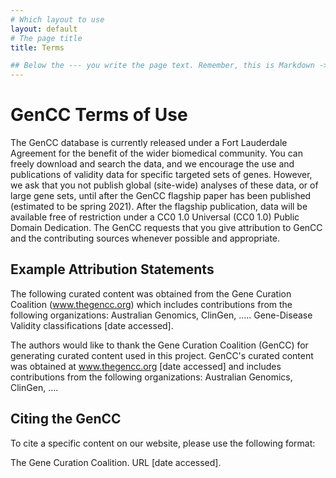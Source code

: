 ```yaml
---
# Which layout to use
layout: default
# The page title
title: Terms

## Below the --- you write the page text. Remember, this is Markdown -> https://www.markdownguide.org/cheat-sheet
---
```


# GenCC Terms of Use
The GenCC database is currently released under a Fort Lauderdale Agreement for the benefit of the wider biomedical community. You can freely download and search the data, and we encourage the use and publications of validity data for specific targeted sets of genes. However, we ask that you not publish global (site-wide) analyses of these data, or of large gene sets, until after the GenCC flagship paper has been published (estimated to be spring 2021). After the flagship publication, data will be available free of restriction under a CC0 1.0 Universal (CC0 1.0) Public Domain Dedication. The GenCC requests that you give attribution to GenCC and the contributing sources whenever possible and appropriate.

## Example Attribution Statements
The following curated content was obtained from the Gene Curation Coalition (www.thegencc.org) which includes contributions from the following organizations: Australian Genomics, ClinGen, ….. Gene-Disease Validity classifications [date accessed].

The authors would like to thank the Gene Curation Coalition (GenCC) for generating curated content used in this project. GenCC's curated content was obtained at www.thegencc.org [date accessed] and includes contributions from the following organizations: Australian Genomics, ClinGen, ….

## Citing the GenCC
To cite a specific content on our website, please use the following format:

The Gene Curation Coalition. URL [date accessed].
